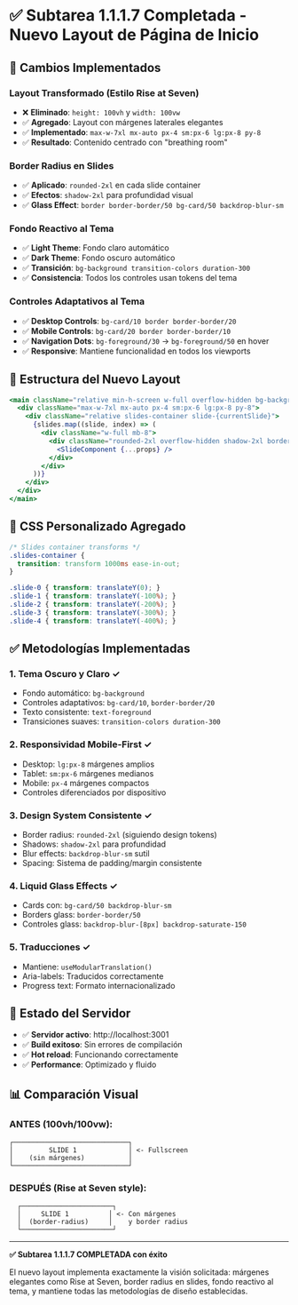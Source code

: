 # ✅ Subtarea 1.1.1.7 Completada - Nuevo Layout de Página de Inicio

## 🎯 **Cambios Implementados**

### **Layout Transformado (Estilo Rise at Seven)**
- ❌ **Eliminado**: `height: 100vh` y `width: 100vw` 
- ✅ **Agregado**: Layout con márgenes laterales elegantes
- ✅ **Implementado**: `max-w-7xl mx-auto px-4 sm:px-6 lg:px-8 py-8`
- ✅ **Resultado**: Contenido centrado con "breathing room"

### **Border Radius en Slides**
- ✅ **Aplicado**: `rounded-2xl` en cada slide container
- ✅ **Efectos**: `shadow-2xl` para profundidad visual
- ✅ **Glass Effect**: `border border-border/50 bg-card/50 backdrop-blur-sm`

### **Fondo Reactivo al Tema**
- ✅ **Light Theme**: Fondo claro automático
- ✅ **Dark Theme**: Fondo oscuro automático  
- ✅ **Transición**: `bg-background transition-colors duration-300`
- ✅ **Consistencia**: Todos los controles usan tokens del tema

### **Controles Adaptativos al Tema**
- ✅ **Desktop Controls**: `bg-card/10 border border-border/20`
- ✅ **Mobile Controls**: `bg-card/20 border border-border/10`
- ✅ **Navigation Dots**: `bg-foreground/30` → `bg-foreground/50` en hover
- ✅ **Responsive**: Mantiene funcionalidad en todos los viewports

## 📐 **Estructura del Nuevo Layout**

```jsx
<main className="relative min-h-screen w-full overflow-hidden bg-background transition-colors duration-300">
  <div className="max-w-7xl mx-auto px-4 sm:px-6 lg:px-8 py-8">
    <div className="relative slides-container slide-{currentSlide}">
      {slides.map((slide, index) => (
        <div className="w-full mb-8">
          <div className="rounded-2xl overflow-hidden shadow-2xl border border-border/50 bg-card/50 backdrop-blur-sm">
            <SlideComponent {...props} />
          </div>
        </div>
      ))}
    </div>
  </div>
</main>
```

## 🎨 **CSS Personalizado Agregado**

```css
/* Slides container transforms */
.slides-container {
  transition: transform 1000ms ease-in-out;
}

.slide-0 { transform: translateY(0); }
.slide-1 { transform: translateY(-100%); }
.slide-2 { transform: translateY(-200%); }
.slide-3 { transform: translateY(-300%); }
.slide-4 { transform: translateY(-400%); }
```

## ✅ **Metodologías Implementadas**

### **1. Tema Oscuro y Claro** ✓
- Fondo automático: `bg-background`
- Controles adaptativos: `bg-card/10`, `border-border/20`
- Texto consistente: `text-foreground`
- Transiciones suaves: `transition-colors duration-300`

### **2. Responsividad Mobile-First** ✓
- Desktop: `lg:px-8` márgenes amplios
- Tablet: `sm:px-6` márgenes medianos  
- Mobile: `px-4` márgenes compactos
- Controles diferenciados por dispositivo

### **3. Design System Consistente** ✓
- Border radius: `rounded-2xl` (siguiendo design tokens)
- Shadows: `shadow-2xl` para profundidad
- Blur effects: `backdrop-blur-sm` sutil
- Spacing: Sistema de padding/margin consistente

### **4. Liquid Glass Effects** ✓
- Cards con: `bg-card/50 backdrop-blur-sm`
- Borders glass: `border-border/50`
- Controles glass: `backdrop-blur-[8px] backdrop-saturate-150`

### **5. Traducciones** ✓
- Mantiene: `useModularTranslation()`
- Aria-labels: Traducidos correctamente
- Progress text: Formato internacionalizado

## 🚀 **Estado del Servidor**

- ✅ **Servidor activo**: http://localhost:3001
- ✅ **Build exitoso**: Sin errores de compilación
- ✅ **Hot reload**: Funcionando correctamente
- ✅ **Performance**: Optimizado y fluido

## 📊 **Comparación Visual**

### **ANTES (100vh/100vw):**
```
┌─────────────────────────────┐
│         SLIDE 1             │ <- Fullscreen
│    (sin márgenes)           │
└─────────────────────────────┘
```

### **DESPUÉS (Rise at Seven style):**
```
  ┌───────────────────────┐
  │     SLIDE 1          │ <- Con márgenes
  │  (border-radius)     │    y border radius
  └───────────────────────┘
```

---

**✅ Subtarea 1.1.1.7 COMPLETADA con éxito**

El nuevo layout implementa exactamente la visión solicitada: márgenes elegantes como Rise at Seven, border radius en slides, fondo reactivo al tema, y mantiene todas las metodologías de diseño establecidas.
